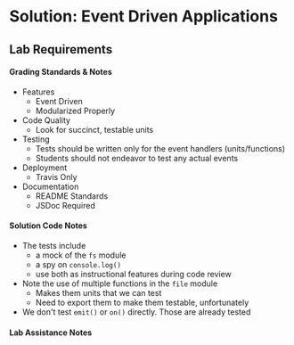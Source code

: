 # Solution: Event Driven Applications

## Lab Requirements


#### Grading Standards & Notes
  * Features
    * Event Driven
    * Modularized Properly
  * Code Quality
    * Look for succinct, testable units
  * Testing
    * Tests should be written only for the event handlers (units/functions)
    * Students should not endeavor to test any actual events
  * Deployment
    * Travis Only
  * Documentation
    * README Standards
    * JSDoc Required


#### Solution Code Notes

* The tests include
  * a mock of the `fs` module
  * a spy on `console.log()`
  * use both as instructional features during code review
* Note the use of multiple functions in the `file` module
  * Makes them units that we can test
  * Need to export them to make them testable, unfortunately
* We don't test `emit()` or `on()` directly.  Those are already tested


#### Lab Assistance Notes
